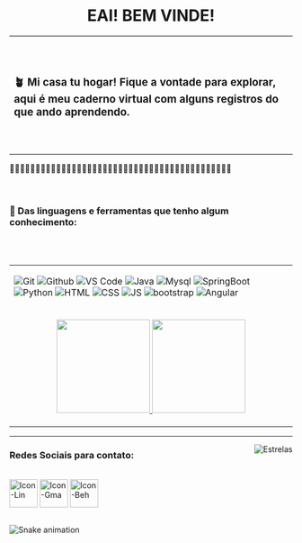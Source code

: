 <h1 align="center">EAI! BEM VINDE!</h1>
<!--
**r4skaren/r4skaren** is a ✨ _special_ ✨ repository because its `README.md` (this file) appears on your GitHub profile
--->
 <table align="center">
     <tr>
        <td>
<!------------------------------------------------------------------------------------------------------------------------------------------------------------------------------>
  <br><br><h3>🪴 Mi casa tu hogar! Fique a vontade para explorar, aqui é meu caderno virtual com alguns registros do que ando aprendendo.</h3><br><br>
            </td>
        </tr>
   </table>
<!------------------------------------------------------------------------------------------------------------------------------------------------------------------------------>
  🍂🍃🍂🍃🍂🍃🍂🍃🍂🍃🍂🍃🍂🍃🍂🍃🍂🍃🍂🍃🍂🍃🍂🍃🍂🍃🍂🍃🍂🍃🍂🍃🍂🍃🍂🍃🍂🍃🍂🍃🍂🍃🍂
  <br><br><br>
  
  <div style="display: inline_block">
    <h3 align="left"> 🔧 Das linguagens e ferramentas que tenho algum conhecimento:</h3>
  <br>
  <table align="center">
     <tr>
        <td>
           
![Git](https://img.shields.io/badge/-Git-black?style=flat-square&logo=Git)
![Github](https://img.shields.io/badge/-GitHub-black?style=flat-square&logo=Github)
![VS Code](https://img.shields.io/badge/-VS%20Code-black?style=flat-square&logo=visual-studio-code)
![Java](https://img.shields.io/badge/Java-black?style=flat-square&logo=java&logoColor=blue)
![Mysql](https://img.shields.io/badge/MySQL-black?style=flat-square&logo=mysql&logoColor=blue)
![SpringBoot](https://img.shields.io/badge/-SpringBoot-black?style=flat-square&logo=spring)
![Python](https://img.shields.io/badge/-Python-black?style=flat-square&logo=Python)
![HTML](https://img.shields.io/badge/-HTML5-black?style=flat-square&logo=html5)
![CSS](https://img.shields.io/badge/-CSS3-black?style=flat-square&logo=css3)
![JS](https://img.shields.io/badge/-JavaScript-black?style=flat-square&logo=javascript)
![bootstrap](https://img.shields.io/badge/-BootStrap-black?style=flat-square&logo=bootstrap)
![Angular](https://img.shields.io/badge/-Angular-black?style=flat-square&logo=angular&logoColor=pink) 
          </td>
        </tr>
<br>
<!------------------------------------------------------------------------------------------------------------------------------------------------------------------------------>
   <tr>
        <td>
  <p align="center">
   <a href="https://github.com/r4skaren">
    <img height="166em" src="https://github-readme-stats.vercel.app/api/top-langs/?username=r4skaren&layout=compact&langs_count=7&theme=dark&title_color=4b7457&border_color=4b7457&bg_color=000000"/> 
    <img height="166em" src="https://github-readme-stats.vercel.app/api?username=r4skaren&show_icons=true&theme=dark&title_color=4b7457&border_color=4b7457&bg_color=000000&include_all_commits=true&count_private=true"/>
   <br>
      </p>
     </td>
        </tr>
       </table>
    <hr size="3">
  
  <img align="right" alt="Estrelas" src="https://belezablackpower.files.wordpress.com/2017/02/tumblr_oitwz7a5vn1ue248wo4_400.gif?w=376&h=156">

 
 
<div> 
<!------------------------------------------------------------------------------------------------------------------------------------------------------------------------------>
 <h3 align="left">Redes Sociais para contato:</h3>
 
 <br>
  <a href="https://www.linkedin.com/in/karen-r-o" target="_blank"> <img align="center" alt="Icon-Lin" height="50" width="50" src="https://cdn-icons-png.flaticon.com/512/216/216570.png"target="_blank"></a>
 <a href = "mailto:karenrodrigues20120@gmail.com"><img align="center" alt="Icon-Gma" height="50" width="50" src="https://cdn-icons-png.flaticon.com/512/304/304082.png" target="_blank"></a>
  <a href="https://www.behance.net/r_skaren" target="_blank"> <img align="center" alt="Icon-Beh" height="50" width="50" src="https://cdn-icons-png.flaticon.com/512/216/216558.png"target="_blank"></a>
<br>
 <br>
</div>
  
![Snake animation](https://github.com/r4skaren/r4skaren/blob/output/github-contribution-grid-snake.svg)
